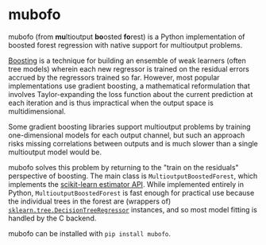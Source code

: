 # mubofo

mubofo (from **mu**ltioutput **bo**osted **fo**rest) is a Python implementation of boosted forest regression with native support for multioutput problems.

[Boosting](https://en.wikipedia.org/wiki/Boosting_(machine_learning)) is a technique for building an ensemble of weak learners (often tree models) wherein each new regressor is trained on the residual errors accrued by the regressors trained so far. However, most popular implementations use gradient boosting, a mathematical reformulation that involves Taylor-expanding the loss function about the current prediction at each iteration and is thus impractical when the output space is multidimensional.

Some gradient boosting libraries support multioutput problems by training one-dimensional models for each output channel, but such an approach risks missing correlations between outputs and is much slower than a single multioutput model would be.

mubofo solves this problem by returning to the "train on the residuals" perspective of boosting. The main class is `MultioutputBoostedForest`, which implements the [scikit-learn estimator API](https://scikit-learn.org/stable/developers/develop.html). While implemented entirely in Python, `MultioutputBoostedForest` is fast enough for practical use because the individual trees in the forest are (wrappers of) [`sklearn.tree.DecisionTreeRegressor`](https://scikit-learn.org/stable/modules/generated/sklearn.tree.DecisionTreeRegressor.html) instances, and so most model fitting is handled by the C backend.

mubofo can be installed with `pip install mubofo`.
